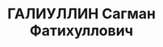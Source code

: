 ---
title: ГАЛИУЛЛИН Сагман Фатихуллович
description: "Род. в 1917, Енисейская губ., с. Шарыпово, башкир, б/п. \n  Арестован\
  \ 11.08.1937. Обв. в участии в к.-р. троцкистской националистической террористической\
  \ организации, состоящей из студентов Казанского пединститута. Приговор: ВК ВС СССР,\
  \ 02.11.1937 – ВМН. Расстрелян 02.11.1937, г.Москва. \n  Реабилитирован Прокуратурой\
  \ Республики Татарстан 23.07.1992"
---